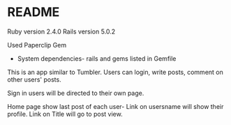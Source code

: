 # README


Ruby version 2.4.0
Rails version 5.0.2

Used Paperclip Gem

* System dependencies- rails and gems listed in Gemfile

This is an app similar to Tumbler.  Users can login, write posts, comment on other users' posts.

Sign in users will be directed to their own page.

Home page show last post of each user-
  Link on usersname will show their profile.
  Link on Title will go to post view.

